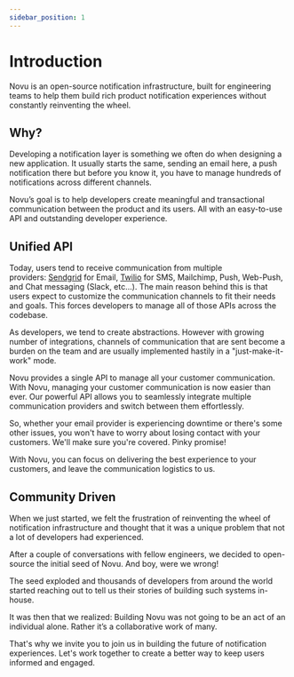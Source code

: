 ```yaml
---
sidebar_position: 1
---
```


# Introduction

Novu is an open-source notification infrastructure, built for engineering teams to help them build rich product notification experiences without constantly reinventing the wheel.

## Why?

Developing a notification layer is something we often do when designing a new application. It usually starts the same, sending an email here, a push notification there but before you know it, you have to manage hundreds of notifications across different channels.

Novu’s goal is to help developers create meaningful and transactional communication between the product and its users. All with an easy-to-use API and outstanding developer experience.

## Unified API

Today, users tend to receive communication from multiple providers: [Sendgrid](https://sendgrid.com/) for Email, [Twilio](https://www.twilio.com/) for SMS, Mailchimp, Push, Web-Push, and Chat messaging (Slack, etc...). The main reason behind this is that users expect to customize the communication channels to fit their needs and goals. This forces developers to manage all of those APIs across the codebase.

As developers, we tend to create abstractions. However with growing number of integrations, channels of communication that are sent become a burden on the team and are usually implemented hastily in a "just-make-it-work" mode.

Novu provides a single API to manage all your customer communication. With Novu, managing your customer communication is now easier than ever. Our powerful API allows you to seamlessly integrate multiple communication providers and switch between them effortlessly.

So, whether your email provider is experiencing downtime or there's some other issues, you won't have to worry about losing contact with your customers. We'll make sure you're covered. Pinky promise!

With Novu, you can focus on delivering the best experience to your customers, and leave the communication logistics to us.

## Community Driven

When we just started, we felt the frustration of reinventing the wheel of notification infrastructure and thought that it was a unique problem that not a lot of developers had experienced.

After a couple of conversations with fellow engineers, we decided to open-source the initial seed of Novu. And boy, were we wrong!

The seed exploded and thousands of developers from around the world started reaching out to tell us their stories of building such systems in-house.

It was then that we realized: Building Novu was not going to be an act of an individual alone. Rather it’s a collaborative work of many.

That's why we invite you to join us in building the future of notification experiences. Let's work together to create a better way to keep users informed and engaged.
